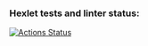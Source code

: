 ### Hexlet tests and linter status:
[![Actions Status](https://github.com/MishinS/frontend-project-12/actions/workflows/hexlet-check.yml/badge.svg)](https://github.com/MishinS/frontend-project-12/actions)